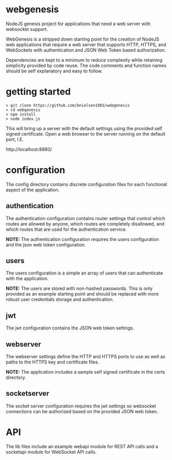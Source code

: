 # webgenesis

NodeJS genesis project for applications that need a web server with websocket support.

WebGenesis is a stripped down starting point for the creation of NodeJS web applications
that require a web server that supports HTTP, HTTPS, and WebSockets with authentication
and JSON Web Token based authorization.

Dependencies are kept to a minimum to reduce complexity while retaining simplicity
provided by code reuse. The code comments and function names should be self explanatory
and easy to follow.


# getting started

```shell
> git clone https://github.com/bnielsen1965/webgenesis
> cd webgenesis
> npm install
> node index.js
```

This will bring up a server with the default settings using the provided self signed
certificate. Open a web browser to the server running on the default port, I.E.

http://localhost:8880/


# configuration

The config directory contains discrete configuration files for each functional aspect
of the application.


## authentication

The authentication configuration contains router settings that control which routes
are allowed by anyone, which routes are completely disallowed, and which routes
that are used for the authentication service.

**NOTE:** The authentication configuration requires the users configuration and the
json web token configuration.


## users

The users configuration is a simple an array of users that can authenticate with the
application.

**NOTE:** The users are stored with non-hashed passwords. This is only provided as
an example starting point and should be replaced with more robust user credentials
storage and authentication.


## jwt

The jwt configuration contains the JSON web token settings.


## webserver

The webserver settings define the HTTP and HTTPS ports to use as well as paths to
the HTTPS key and certificate files.

**NOTE:** The application includes a sample self signed certificate in the certs directory.


## socketserver

The socket server configuration requires the jwt settings so websocket connections
can be authorized based on the provided JSON web token.


# API

The lib files include an example webapi module for REST API calls and a socketapi
module for WebSocket API calls.
